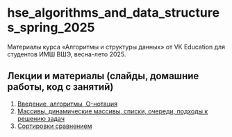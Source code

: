# hse_algorithms_and_data_structures_spring_2025

Материалы курса «Алгоритмы и структуры данных» от VK Education для студентов ИМШ ВШЭ, весна-лето 2025.

## Лекции и материалы (слайды, домашние работы, код с занятий)
01. [Введение, алгоритмы, O-нотация](lesson-01)
02. [Массивы, динамические массивы, списки, очереди, подходы к решению задач](lesson-02)
03. [Сортировки сравнением](lesson-03)
